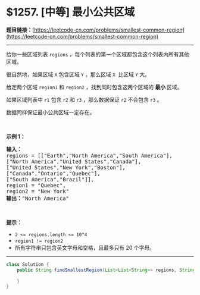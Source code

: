 # $1257. [中等] 最小公共区域

**题目链接：**[https://leetcode-cn.com/problems/smallest-common-region](https://leetcode-cn.com/problems/smallest-common-region)

---

<div class="content__1Y2H">
 <div class="notranslate">
  <p>给你一些区域列表&nbsp;<code>regions</code> ，每个列表的第一个区域都包含这个列表内所有其他区域。</p> 
  <p>很自然地，如果区域&nbsp;<code>X</code> 包含区域&nbsp;<code>Y</code> ，那么区域&nbsp;<code>X</code> &nbsp;比区域&nbsp;<code>Y</code> 大。</p> 
  <p>给定两个区域&nbsp;<code>region1</code>&nbsp;和&nbsp;<code>region2</code> ，找到同时包含这两个区域的&nbsp;<strong>最小&nbsp;</strong>区域。</p> 
  <p>如果区域列表中&nbsp;<code>r1</code>&nbsp;包含&nbsp;<code>r2</code>&nbsp;和&nbsp;<code>r3</code> ，那么数据保证&nbsp;<code>r2</code> 不会包含&nbsp;<code>r3</code>&nbsp;。</p> 
  <p>数据同样保证最小公共区域一定存在。</p> 
  <p>&nbsp;</p> 
  <p><strong>示例 1：</strong></p> 
  <pre class="language-text"><strong>输入：
</strong>regions = [["Earth","North America","South America"],
["North America","United States","Canada"],
["United States","New York","Boston"],
["Canada","Ontario","Quebec"],
["South America","Brazil"]],
region1 = "Quebec",
region2 = "New York"
<strong>输出：</strong>"North America"
</pre> 
  <p>&nbsp;</p> 
  <p><strong>提示：</strong></p> 
  <ul> 
   <li><code>2 &lt;= regions.length &lt;= 10^4</code></li> 
   <li><code>region1 != region2</code></li> 
   <li>所有字符串只包含英文字母和空格，且最多只有&nbsp;20 个字母。</li> 
  </ul> 
 </div>
</div>

---

```java
class Solution {
    public String findSmallestRegion(List<List<String>> regions, String region1, String region2) {
        
    }
}
```